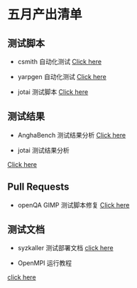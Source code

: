 # 五月产出清单

## 测试脚本

- csmith 自动化测试
[Click here](https://gitee.com/yunxiangluo/openeuler-riscv-2303-test/tree/master/BasicTest/%E7%BC%96%E8%AF%91%E5%99%A8%E6%B5%8B%E8%AF%95/csmith)

- yarpgen 自动化测试
[Click here](https://gitee.com/yunxiangluo/openeuler-riscv-2303-test/tree/master/BasicTest/%E7%BC%96%E8%AF%91%E5%99%A8%E6%B5%8B%E8%AF%95/yarpgen)

- jotai 测试脚本
[Click here](https://gitee.com/yunxiangluo/openeuler-riscv-2303-test/blob/master/BasicTest/%E7%BC%96%E8%AF%91%E5%99%A8%E6%B5%8B%E8%AF%95/jotai/README.md)

## 测试结果

- AnghaBench 测试结果分析
[Click here](https://gitee.com/yunxiangluo/openeuler-riscv-2303-test/blob/master/BasicTest/%E7%BC%96%E8%AF%91%E5%99%A8%E6%B5%8B%E8%AF%95/AnghaBench/README.md)

- jotai 测试结果分析

[Click here](https://gitee.com/yunxiangluo/openeuler-riscv-2303-test/blob/master/BasicTest/%E7%BC%96%E8%AF%91%E5%99%A8%E6%B5%8B%E8%AF%95/jotai/analysis.md)

## Pull Requests

- openQA GIMP 测试脚本修复
[Click here](https://gitee.com/lvxiaoqian/os-autoinst-distri-openeuler/pulls/6)

## 测试文档

- syzkaller 测试部署文档
[click here](https://gitee.com/yunxiangluo/openeuler-riscv-2303-test/blob/master/BasicTest/%E5%AE%89%E5%85%A8%E6%B5%8B%E8%AF%95/syzkaller/deploy.md)

- OpenMPI 运行教程


[click here](https://github.com/microseyuyu/PLCT-Work-repository/blob/main/OpenMPI/Guide.md)
